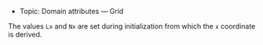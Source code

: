 - Topic: Domain attributes — Grid

The values `Lx` and `Nx` are set during initialization from which the `x` coordinate is derived.
